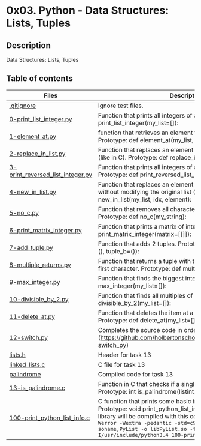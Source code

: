 # 0x03. Python - Data Structures: Lists, Tuples

## Description
Data Structures: Lists, Tuples

## Table of contents

Files | Description
----------- | -----------
[.gitignore](./.gitignore) | Ignore test files.
[0-print_list_integer.py](./0-print_list_integer.py) | Function that prints all integers of a list. Prototype: def print_list_integer(my_list=[]):
[1-element_at.py](./1-element_at.py) | function that retrieves an element from a list like in C. Prototype: def element_at(my_list, idx):
[2-replace_in_list.py](./2-replace_in_list.py) | Function that replaces an element of a list at a specific position (like in C). Prototype: def replace_in_list(my_list, idx, element):
[3-print_reversed_list_integer.py](./3-print_reversed_list_integer.py) | Function that prints all integers of a list, in reverse order. Prototype: def print_reversed_list_integer(my_list=[]):
[4-new_in_list.py](./4-new_in_list.py) | Function that replaces an element in a list at a specific position without modifying the original list (like in C). Prototype: def new_in_list(my_list, idx, element):
[5-no_c.py](./5-no_c.py) | Function that removes all characters c and C from a string. Prototype: def no_c(my_string):
[6-print_matrix_integer.py](./6-print_matrix_integer.py) | Function that prints a matrix of integers. Prototype: def print_matrix_integer(matrix=[[]]):
[7-add_tuple.py](./7-add_tuple.py) | Function that adds 2 tuples. Prototype: def add_tuple(tuple_a=(), tuple_b=()):
[8-multiple_returns.py](./8-multiple_returns.py) | Function that returns a tuple with the length of a string and its first character. Prototype: def multiple_returns(sentence):
[9-max_integer.py](./9-max_integer.py) | Function that finds the biggest integer of a list. Prototype: def max_integer(my_list=[]):
[10-divisible_by_2.py](./10-divisible_by_2.py) | Function that finds all multiples of 2 in a list. Prototype: def divisible_by_2(my_list=[]):
[11-delete_at.py](./11-delete_at.py) | Function that deletes the item at a specific position in a list. Prototype: def delete_at(my_list=[], idx=0):
[12-switch.py](./12-switch.py) | Completes the source code in order to switch value of a and b (https://github.com/holbertonschool/0x03.py/blob/master/12-switch_py)
[lists.h](./lists.h) | Header for task 13
[linked_lists.c](./linked_lists.c) | C file for task 13
[palindrome](./palindrome) | Compiled code for task 13
[13-is_palindrome.c](./13-is_palindrome.c) | Function in C that checks if a singly linked list is a palindrome. Prototype: int is_palindrome(listint_t **head);
[100-print_python_list_info.c](./100-print_python_list_info.c) | C function that prints some basic info about Python lists. Prototype: void print_python_list_info(PyObject *p); Shared library will be compiled with this command line:```   gcc -Wall -Werror -Wextra -pedantic -std=c99 -shared -Wl,-soname,PyList -o libPyList.so -fPIC -I/usr/include/python3.4 100-print_python_list_info.c ```

